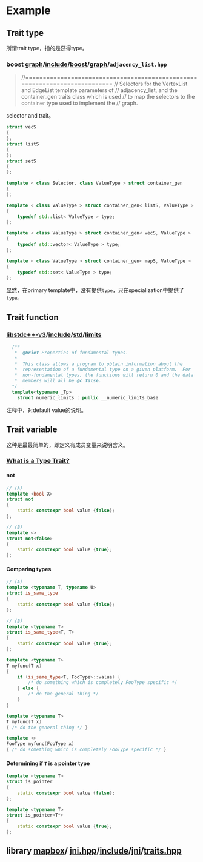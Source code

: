 # Example

## Trait type

所谓trait type，指的是获得type。

### boost [graph](https://github.com/boostorg/graph)/[include](https://github.com/boostorg/graph/tree/develop/include)/[boost](https://github.com/boostorg/graph/tree/develop/include/boost)/[graph](https://github.com/boostorg/graph/tree/develop/include/boost/graph)/`adjacency_list.hpp`

> //===========================================================================
> // Selectors for the VertexList and EdgeList template parameters of
> // adjacency_list, and the container_gen traits class which is used
> // to map the selectors to the container type used to implement the
> // graph.

selector and trait。

```c++
struct vecS
{
};
struct listS
{
};
struct setS
{
};

template < class Selector, class ValueType > struct container_gen
{
};

template < class ValueType > struct container_gen< listS, ValueType >
{
    typedef std::list< ValueType > type;
};

template < class ValueType > struct container_gen< vecS, ValueType >
{
    typedef std::vector< ValueType > type;
};

template < class ValueType > struct container_gen< mapS, ValueType >
{
    typedef std::set< ValueType > type;
};

```

显然，在primary template中，没有提供`type`，只在specialization中提供了`type`。



## Trait function



### [libstdc++-v3](https://code.woboq.org/gcc/libstdc++-v3/)/[include](https://code.woboq.org/gcc/libstdc++-v3/include/)/[std](https://code.woboq.org/gcc/libstdc++-v3/include/std/)/[limits](https://code.woboq.org/gcc/libstdc++-v3/include/std/limits.html)

```c++
  /**
   *  @brief Properties of fundamental types.
   *
   *  This class allows a program to obtain information about the
   *  representation of a fundamental type on a given platform.  For
   *  non-fundamental types, the functions will return 0 and the data
   *  members will all be @c false.
  */
  template<typename _Tp>
    struct numeric_limits : public __numeric_limits_base
```

注释中，对default value的说明。

## Trait variable

这种是最最简单的，即定义有成员变量来说明含义。

### [What is a Type Trait?](https://blog.galowicz.de/2016/02/18/what_is_a_type_trait/)

#### not

```c++
// (A)
template <bool X>
struct not
{
    static constexpr bool value {false};
};

// (B)
template <>
struct not<false>
{
    static constexpr bool value {true};
};
```

#### Comparing types

```c++
// (A)
template <typename T, typename U>
struct is_same_type
{
    static constexpr bool value {false};
};

// (B)
template <typename T>
struct is_same_type<T, T>
{
    static constexpr bool value {true};
};

template <typename T>
T myfunc(T x)
{
    if (is_same_type<T, FooType>::value) {
        /* do something which is completely FooType specific */
    } else {
        /* do the general thing */
    }
}
```

```c++
template <typename T>
T myfunc(T x)
{ /* do the general thing */ }

template <>
FooType myfunc(FooType x)
{ /* do something which is completely FooType specific */ }
```

#### Determining if `T` is a pointer type

```c++
template <typename T>
struct is_pointer
{
    static constexpr bool value {false};
};

template <typename T>
struct is_pointer<T*>
{
    static constexpr bool value {true};
};
```





## library [mapbox](https://github.com/mapbox)/ [jni.hpp](https://github.com/mapbox/jni.hpp)/[include](https://github.com/mapbox/jni.hpp/tree/master/include)/[jni](https://github.com/mapbox/jni.hpp/tree/master/include/jni)/[**traits.hpp**](https://github.com/mapbox/jni.hpp/blob/master/include/jni/traits.hpp)

